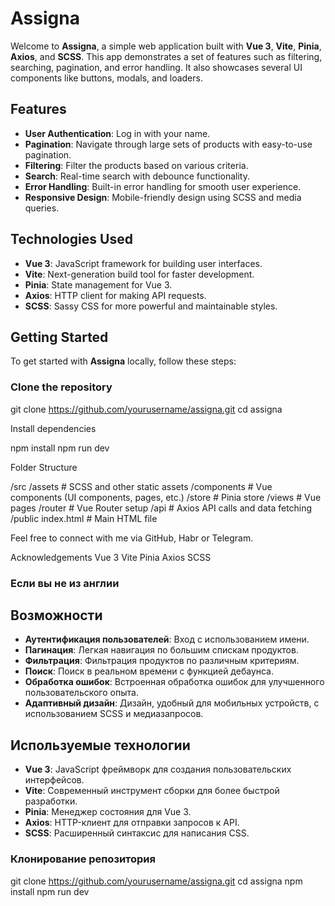 # Assigna

Welcome to **Assigna**, a simple web application built with **Vue 3**, **Vite**, **Pinia**, **Axios**, and **SCSS**. This app demonstrates a set of features such as filtering, searching, pagination, and error handling. It also showcases several UI components like buttons, modals, and loaders.

## Features

- **User Authentication**: Log in with your name.
- **Pagination**: Navigate through large sets of products with easy-to-use pagination.
- **Filtering**: Filter the products based on various criteria.
- **Search**: Real-time search with debounce functionality.
- **Error Handling**: Built-in error handling for smooth user experience.
- **Responsive Design**: Mobile-friendly design using SCSS and media queries.
  
## Technologies Used

- **Vue 3**: JavaScript framework for building user interfaces.
- **Vite**: Next-generation build tool for faster development.
- **Pinia**: State management for Vue 3.
- **Axios**: HTTP client for making API requests.
- **SCSS**: Sassy CSS for more powerful and maintainable styles.

## Getting Started

To get started with **Assigna** locally, follow these steps:

### Clone the repository

git clone https://github.com/yourusername/assigna.git
cd assigna


Install dependencies

npm install
npm run dev


Folder Structure

/src
  /assets          # SCSS and other static assets
  /components      # Vue components (UI components, pages, etc.)
  /store           # Pinia store
  /views           # Vue pages
  /router          # Vue Router setup
  /api             # Axios API calls and data fetching
/public
  index.html       # Main HTML file


Feel free to connect with me via GitHub, Habr or Telegram.


Acknowledgements
Vue 3
Vite
Pinia
Axios
SCSS



### Если вы не из англии

## Возможности

- **Аутентификация пользователей**: Вход с использованием имени.
- **Пагинация**: Легкая навигация по большим спискам продуктов.
- **Фильтрация**: Фильтрация продуктов по различным критериям.
- **Поиск**: Поиск в реальном времени с функцией дебаунса.
- **Обработка ошибок**: Встроенная обработка ошибок для улучшенного пользовательского опыта.
- **Адаптивный дизайн**: Дизайн, удобный для мобильных устройств, с использованием SCSS и медиазапросов.

## Используемые технологии

- **Vue 3**: JavaScript фреймворк для создания пользовательских интерфейсов.
- **Vite**: Современный инструмент сборки для более быстрой разработки.
- **Pinia**: Менеджер состояния для Vue 3.
- **Axios**: HTTP-клиент для отправки запросов к API.
- **SCSS**: Расширенный синтаксис для написания CSS.


### Клонирование репозитория

git clone https://github.com/yourusername/assigna.git
cd assigna
npm install
npm run dev